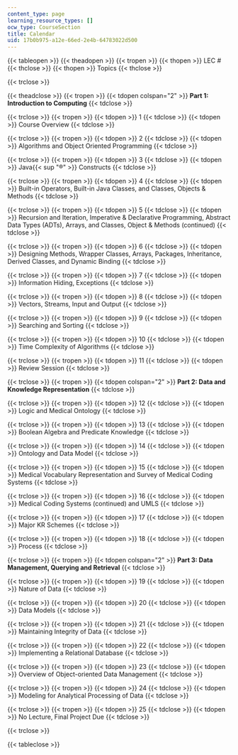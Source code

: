 ```yaml
---
content_type: page
learning_resource_types: []
ocw_type: CourseSection
title: Calendar
uid: 17b0b975-a12e-66ed-2e4b-64783022d500
---
```


{{< tableopen >}}
{{< theadopen >}}
{{< tropen >}}
{{< thopen >}}
LEC #
{{< thclose >}}
{{< thopen >}}
Topics
{{< thclose >}}

{{< trclose >}}

{{< theadclose >}}
{{< tropen >}}
{{< tdopen colspan="2" >}}
**Part 1: Introduction to Computing**
{{< tdclose >}}

{{< trclose >}}
{{< tropen >}}
{{< tdopen >}}
1
{{< tdclose >}}
{{< tdopen >}}
Course Overview
{{< tdclose >}}

{{< trclose >}}
{{< tropen >}}
{{< tdopen >}}
2
{{< tdclose >}}
{{< tdopen >}}
Algorithms and Object Oriented Programming
{{< tdclose >}}

{{< trclose >}}
{{< tropen >}}
{{< tdopen >}}
3
{{< tdclose >}}
{{< tdopen >}}
Java{{< sup "®" >}} Constructs
{{< tdclose >}}

{{< trclose >}}
{{< tropen >}}
{{< tdopen >}}
4
{{< tdclose >}}
{{< tdopen >}}
Built-in Operators, Built-in Java Classes, and Classes, Objects & Methods
{{< tdclose >}}

{{< trclose >}}
{{< tropen >}}
{{< tdopen >}}
5
{{< tdclose >}}
{{< tdopen >}}
Recursion and Iteration, Imperative & Declarative Programming, Abstract Data Types (ADTs), Arrays, and Classes, Object & Methods (continued)
{{< tdclose >}}

{{< trclose >}}
{{< tropen >}}
{{< tdopen >}}
6
{{< tdclose >}}
{{< tdopen >}}
Designing Methods, Wrapper Classes, Arrays, Packages, Inheritance, Derived Classes, and Dynamic Binding
{{< tdclose >}}

{{< trclose >}}
{{< tropen >}}
{{< tdopen >}}
7
{{< tdclose >}}
{{< tdopen >}}
Information Hiding, Exceptions
{{< tdclose >}}

{{< trclose >}}
{{< tropen >}}
{{< tdopen >}}
8
{{< tdclose >}}
{{< tdopen >}}
Vectors, Streams, Input and Output
{{< tdclose >}}

{{< trclose >}}
{{< tropen >}}
{{< tdopen >}}
9
{{< tdclose >}}
{{< tdopen >}}
Searching and Sorting
{{< tdclose >}}

{{< trclose >}}
{{< tropen >}}
{{< tdopen >}}
10
{{< tdclose >}}
{{< tdopen >}}
Time Complexity of Algorithms
{{< tdclose >}}

{{< trclose >}}
{{< tropen >}}
{{< tdopen >}}
11
{{< tdclose >}}
{{< tdopen >}}
Review Session
{{< tdclose >}}

{{< trclose >}}
{{< tropen >}}
{{< tdopen colspan="2" >}}
**Part 2: Data and Knowledge Representation**
{{< tdclose >}}

{{< trclose >}}
{{< tropen >}}
{{< tdopen >}}
12
{{< tdclose >}}
{{< tdopen >}}
Logic and Medical Ontology
{{< tdclose >}}

{{< trclose >}}
{{< tropen >}}
{{< tdopen >}}
13
{{< tdclose >}}
{{< tdopen >}}
Boolean Algebra and Predicate Knowledge
{{< tdclose >}}

{{< trclose >}}
{{< tropen >}}
{{< tdopen >}}
14
{{< tdclose >}}
{{< tdopen >}}
Ontology and Data Model
{{< tdclose >}}

{{< trclose >}}
{{< tropen >}}
{{< tdopen >}}
15
{{< tdclose >}}
{{< tdopen >}}
Medical Vocabulary Representation and Survey of Medical Coding Systems
{{< tdclose >}}

{{< trclose >}}
{{< tropen >}}
{{< tdopen >}}
16
{{< tdclose >}}
{{< tdopen >}}
Medical Coding Systems (continued) and UMLS
{{< tdclose >}}

{{< trclose >}}
{{< tropen >}}
{{< tdopen >}}
17
{{< tdclose >}}
{{< tdopen >}}
Major KR Schemes
{{< tdclose >}}

{{< trclose >}}
{{< tropen >}}
{{< tdopen >}}
18
{{< tdclose >}}
{{< tdopen >}}
Process
{{< tdclose >}}

{{< trclose >}}
{{< tropen >}}
{{< tdopen colspan="2" >}}
**Part 3: Data Management, Querying and Retrieval**
{{< tdclose >}}

{{< trclose >}}
{{< tropen >}}
{{< tdopen >}}
19
{{< tdclose >}}
{{< tdopen >}}
Nature of Data
{{< tdclose >}}

{{< trclose >}}
{{< tropen >}}
{{< tdopen >}}
20
{{< tdclose >}}
{{< tdopen >}}
Data Models
{{< tdclose >}}

{{< trclose >}}
{{< tropen >}}
{{< tdopen >}}
21
{{< tdclose >}}
{{< tdopen >}}
Maintaining Integrity of Data
{{< tdclose >}}

{{< trclose >}}
{{< tropen >}}
{{< tdopen >}}
22
{{< tdclose >}}
{{< tdopen >}}
Implementing a Relational Database
{{< tdclose >}}

{{< trclose >}}
{{< tropen >}}
{{< tdopen >}}
23
{{< tdclose >}}
{{< tdopen >}}
Overview of Object-oriented Data Management
{{< tdclose >}}

{{< trclose >}}
{{< tropen >}}
{{< tdopen >}}
24
{{< tdclose >}}
{{< tdopen >}}
Modeling for Analytical Processing of Data
{{< tdclose >}}

{{< trclose >}}
{{< tropen >}}
{{< tdopen >}}
25
{{< tdclose >}}
{{< tdopen >}}
No Lecture, Final Project Due
{{< tdclose >}}

{{< trclose >}}

{{< tableclose >}}